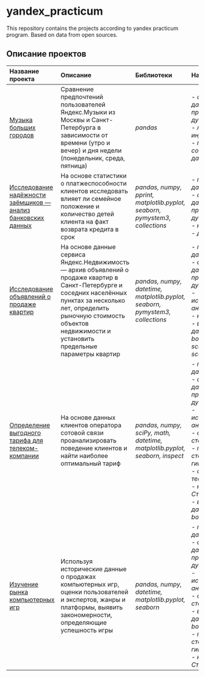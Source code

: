 # yandex_practicum
This repository contains the projects according to yandex practicum program. Based on data from open sources.

## Описание проектов

| Название проекта | Описание | Библиотеки | Навыки |
| :---------------------- | :---------------------- | :---------------------- | :---------------------- 
| [Музыка больших городов](https://github.com/kristinaswan/yandex_practicum/blob/main/01%20%D0%91%D0%B0%D0%B7%D0%BE%D0%B2%D1%8B%D0%B9%20Python/big_city_music_research.ipynb) | Сравнение предпочтений пользователей Яндекс.Музыки из Москвы и Санкт-Петербурга в зависимости от времени (утро и вечер) и дня недели (понедельник, среда, пятница)| *pandas* | *- обработка данных от пропусков и дубликатов, <br />- логическая индексация, <br />- группировка и сортировка данных* |
| [Исследование надёжности заёмщиков — анализ банковских данных](https://github.com/kristinaswan/yandex_practicum/blob/main/02%20%D0%9F%D1%80%D0%B5%D0%B4%D0%BE%D0%B1%D1%80%D0%B0%D0%B1%D0%BE%D1%82%D0%BA%D0%B0%20%D0%B4%D0%B0%D0%BD%D0%BD%D1%8B%D1%85/analyzing_borrowers_%20risk_of_defaulting.ipynb) | На основе статистики о платжеспособности клиентов исследовать влияет ли семейное положение и количество детей клиента на факт возврата кредита в срок | *pandas, numpy, pprint, matplotlib.pyplot, seaborn, pymystem3, collections* | *- предобработка данных, <br />- обработка данных от пропусков и дубликатов, <br />- категоризация, <br />- декомпозиция* |
| [Исследование объявлений о продаже квартир](https://github.com/kristinaswan/yandex_practicum/blob/main/03%20%D0%98%D1%81%D1%81%D0%BB%D0%B5%D0%B4%D0%BE%D0%B2%D0%B0%D1%82%D0%B5%D0%BB%D1%8C%D1%81%D0%BA%D0%B8%D0%B9%20%D0%B0%D0%BD%D0%B0%D0%BB%D0%B8%D0%B7%20%D0%B4%D0%B0%D0%BD%D0%BD%D1%8B%D1%85/real_estate.ipynb) | На основе данные сервиса Яндекс.Недвижимость — архив объявлений о продаже квартир в Санкт-Петербурге и соседних населённых пунктах за несколько лет, определить рыночную стоимость объектов недвижимости и установить предельные параметры квартир | *pandas, numpy, datetime, matplotlib.pyplot, seaborn, pymystem3, collections* | *- предобработка данных, <br />- обработка данных от пропусков и дубликатов, <br />- исследовательский анализ данных, <br />- категоризация, <br />- визуализация данных (histogram, boxplot, scattermatrix, scatterplot)* |
| [Определение выгодного тарифа для телеком-компании](https://github.com/kristinaswan/yandex_practicum/blob/main/04%20%D0%A1%D1%82%D0%B0%D1%82%D0%B8%D1%81%D1%82%D0%B8%D1%87%D0%B5%D1%81%D0%BA%D0%B8%D0%B9%20%D0%B0%D0%BD%D0%B0%D0%BB%D0%B8%D0%B7%20%D0%B4%D0%B0%D0%BD%D0%BD%D1%8B%D1%85/telecom_company_research.ipynb) | На основе данных клиентов оператора сотовой связи проанализировать поведение клиентов и найти наиболее оптимальный тариф | *pandas, numpy, sciPy, math, datetime, matplotlib.pyplot, seaborn, inspect* | *- предобработка данных, <br />- обработка данных от пропусков и дубликатов, <br />- исследовательский анализ данных, <br />- описательная статистика, <br />- проверка статистических гипотез, <br />- статистический тест, <br />- критерий Стьюдента, <br />- визуализация данных (histogram, boxplot)* |
| [Изучение рынка компьютерных игр](https://github.com/kristinaswan/yandex_practicum/blob/main/05%20%D0%98%D1%82%D0%BE%D0%B3%D0%BE%D0%B2%D1%8B%D0%B9%20%D0%BF%D1%80%D0%BE%D0%B5%D0%BA%D1%82%201/games_project.ipynb) | Используя исторические данные о продажах компьютерных игр, оценки пользователей и экспертов, жанры и платформы, выявить закономерности, определяющие успешность игры | *pandas, numpy, datetime, matplotlib.pyplot, seaborn* | *- предобработка данных, <br />- обработка данных от пропусков и дубликатов, <br />- исследовательский анализ данных, <br />- описательная статистика, <br />- визуализация данных (histogram, boxplot, piechart), <br />- проверка статистических гипотез, <br />- критерий Стьюдента* |
